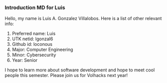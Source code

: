 ### Introduction MD for Luis

Hello, my name is Luis A. Gonzalez Villalobos. Here is a list of other relevant info:

1. Preferred name: Luis
2. UTK netid: lgonzal6
3. Github id: loconous
4. Major: Computer Engineering
5. Minor: Cybersecurity
6. Year: Senior

I hope to learn more about software development and hope to meet cool people this semester. Please join us for Volhacks next year!
